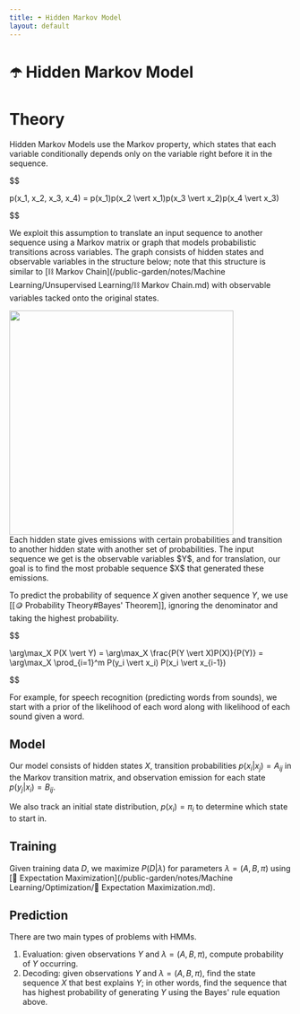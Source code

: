 ```yaml
---
title: ☂️ Hidden Markov Model
layout: default
---
```


# ☂️ Hidden Markov Model

# Theory
Hidden Markov Models use the Markov property, which states that each variable conditionally depends only on the variable right before it in the sequence.

$$

p(x_1, x_2, x_3, x_4) = p(x_1)p(x_2 \vert x_1)p(x_3 \vert x_2)p(x_4 \vert x_3)

$$

We exploit this assumption to translate an input sequence to another sequence using a Markov matrix or graph that models probabilistic transitions across variables. The graph consists of hidden states and observable variables in the structure below; note that this structure is similar to [⛓️ Markov Chain](/public-garden/notes/Machine Learning/Unsupervised Learning/⛓️ Markov Chain.md) with observable variables tacked onto the original states.

<div>
<img src="attachment:notes/Attachments/notes/Attachments/20221229103142.png.png" width="400"/>
</div>
Each hidden state gives emissions with certain probabilities and transition to another hidden state with another set of probabilities. The input sequence we get is the observable variables $Y$, and for translation, our goal is to find the most probable sequence $X$ that generated these emissions.

To predict the probability of sequence $X$ given another sequence $Y$, we use [[🪙 Probability Theory#Bayes' Theorem]], ignoring the denominator and taking the highest probability.

$$

\arg\max_X P(X \vert Y) = \arg\max_X \frac{P(Y \vert X)P(X)}{P(Y)} = \arg\max_X \prod_{i=1}^m P(y_i \vert x_i) P(x_i \vert x_{i-1})

$$

For example, for speech recognition (predicting words from sounds), we start with a prior of the likelihood of each word along with likelihood of each sound given a word.

## Model
Our model consists of hidden states $X$, transition probabilities $p(x_i \vert x_j) = A_{ij}$ in the Markov transition matrix, and observation emission for each state $p(y_j \vert x_i) = B_{ij}$.

We also track an initial state distribution, $p(x_i) = \pi_i$ to determine which state to start in.

## Training
Given training data $D$, we maximize $P(D \vert \lambda)$ for parameters $\lambda = (A, B, \pi)$ using [🎉 Expectation Maximization](/public-garden/notes/Machine Learning/Optimization/🎉 Expectation Maximization.md).

## Prediction
There are two main types of problems with HMMs.
1. Evaluation: given observations $Y$ and $\lambda = (A, B, \pi)$, compute probability of $Y$ occurring.
2. Decoding: given observations $Y$ and $\lambda = (A, B, \pi)$, find the state sequence $X$ that best explains $Y$; in other words, find the sequence that has highest probability of generating $Y$ using the Bayes' rule equation above.